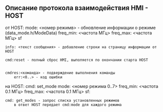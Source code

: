 Описание протокола взаимодействия HMI - HOST
---------------------------------------------
от HOST:
    mode: <номер режимв> - обновление информации о режиме (data_mode.h/ModeData)
        freq_min: <частота МГц>
        freq_max: <частота МГц>
        sf

    info: <текст сообщения> - добавление строки на страницу информации от HOST

    cmd:reset - полный сброс HMI, выполяется по окончании старта HOST


    cmdres:<команда> - подверждение выполнения команды
        err:<0..> - код ошибки


на HOST:
    cmd: set_mode
        mode: <номер режима 0..7>
        freq_min: <частота 0.1 МГц>
        freq_max: <частота 0.1 МГц>
        sf: 

    cmd: get_modes - запрос списка установленных режимов
        в ответ HOST передает cmd:mode для каждого режима